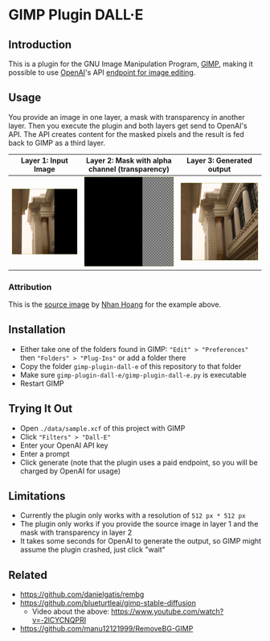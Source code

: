 # GIMP Plugin DALL·E

## Introduction

This is a plugin for the GNU Image Manipulation Program, [GIMP](https://www.gimp.org/), making it possible to use [OpenAI](https://openai.com/)'s API [endpoint for image editing](https://platform.openai.com/docs/api-reference/images/create-edit). 

## Usage

You provide an image in one layer, a mask with transparency in another layer. Then you execute the plugin and both layers get send to OpenAI's API. The API creates content for the masked pixels and the result is fed back to GIMP as a third layer.

<table>
  <thead>
    <tr>
      <th>Layer 1: Input Image</th>
      <th>Layer 2: Mask with alpha channel (transparency)</th>
      <th>Layer 3: Generated output</th>
    </tr>
  </thead>
  <tbody>
    <tr>
      <td><img src="assets/docs-image.png" width="512"></td>
      <td><img src="assets/docs-mask.png" width="512"></td>
      <td><img src="assets/docs-generated.png" width="512"></td>
    </tr>
  </tbody>
</table>

### Attribution
This is the [source image](https://unsplash.com/photos/WGhdiuvN4lE) by [Nhan Hoang](https://unsplash.com/@httnhan) for the example above.

## Installation
* Either take one of the folders found in GIMP: `"Edit" > "Preferences"` then `"Folders" > "Plug-Ins"` or add a folder there
* Copy the folder `gimp-plugin-dall-e` of this repository to that folder
* Make sure `gimp-plugin-dall-e/gimp-plugin-dall-e.py` is executable
* Restart GIMP

## Trying It Out
* Open `./data/sample.xcf` of this project with GIMP
* Click `"Filters" > "Dall-E"`
* Enter your OpenAI API key
* Enter a prompt
* Click generate (note that the plugin uses a paid endpoint, so you will be charged by OpenAI for usage)

## Limitations
* Currently the plugin only works with a resolution of `512 px * 512 px`
* The plugin only works if you provide the source image in layer 1 and the mask with transparency in layer 2
* It takes some seconds for OpenAI to generate the output, so GIMP might assume the plugin crashed, just click "wait"

## Related
* https://github.com/danielgatis/rembg
* https://github.com/blueturtleai/gimp-stable-diffusion
    * Video about the above: https://www.youtube.com/watch?v=-2lCYCNQPRI
* https://github.com/manu12121999/RemoveBG-GIMP